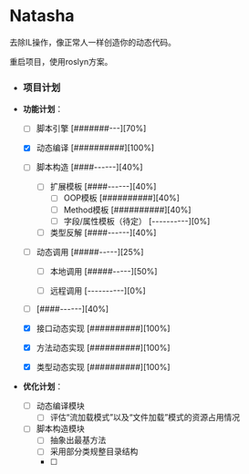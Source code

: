# Natasha
去除IL操作，像正常人一样创造你的动态代码。

重启项目，使用roslyn方案。


- ### 项目计划

- **功能计划**：

   - [ ]  脚本引擎   [#######---][70%]

     - [x]  动态编译   [##########][100%]
     - [ ]  脚本构造   [####------][40%]
          - [ ] 扩展模板   [####------][40%]
            - [ ] OOP模板   [##########][40%]
            - [ ] Method模板   [##########][40%]
            - [ ] 字段/属性模板（待定）   [----------][0%]
          - [ ] 类型反解   [####------][40%]
   
   - [ ]  动态调用   [#####-----][25%] 
   
      - [ ] 本地调用  [#####-----][50%]
      
      - [ ] 远程调用  [----------][0%]

   - [ ]    [####------][40%]

   
   - [x] 接口动态实现 [##########][100%]
   - [x] 方法动态实现 [##########][100%]
   - [x] 类型动态实现 [##########][100%]

- **优化计划**：

     - [ ]  动态编译模块  
        - [ ]  评估“流加载模式”以及“文件加载”模式的资源占用情况
     - [ ]  脚本构造模块  
        - [ ]  抽象出最基方法
        - [ ]  采用部分类规整目录结构
        - [ ]  
      
     
